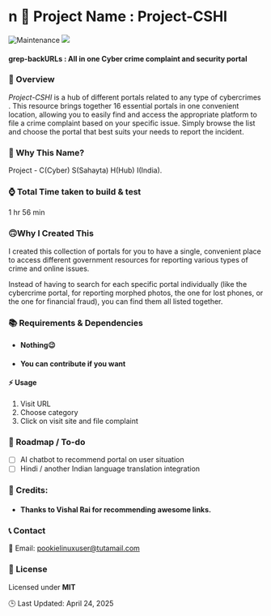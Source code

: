 n
🚀 Project Name : Project-CSHI
===============

![Maintenance](https://img.shields.io/badge/Maintained%3F-yes-purple.svg)
<a href="https://github.com/gigachad80/grep-backURLs/issues"><img src="https://img.shields.io/badge/contributions-welcome-brightgreen.svg?style=flat"></a>

#### grep-backURLs : All in one Cyber crime complaint and security portal

### 📌 Overview


 *_Project-CSHI_* is a hub of different portals related to any type of cybercrimes . This resource brings together 16 essential portals in one convenient location, allowing you to easily find and access the appropriate platform to file a crime complaint based on your specific issue. Simply browse the list and choose the portal that best suits your needs to report the incident.

### 🤔 Why This Name?

Project - C(Cyber) S(Sahayta) H(Hub) I(India).


### ⌚ Total Time taken to build & test

 1 hr 56 min

### 🙃Why I Created This

 I created this collection of portals for you to have a single, convenient place to access different government resources for reporting various types of crime and online issues.

Instead of having to search for each specific portal individually (like the cybercrime portal, for reporting morphed photos, the one for lost phones, or the one for financial fraud), you can find them all listed together.

### 📚  Requirements & Dependencies

* #### Nothing😉
* #### You can contribute if you want 

#### ⚡ Usage

 1. Visit URL
 2. Choose category
 3. Click on visit site and file complaint


### 📝 Roadmap / To-do 

- [ ] AI chatbot to recommend portal on user situation
- [ ] Hindi / another Indian language translation integration 

### 💓 Credits:


 * #### Thanks to Vishal Rai for recommending awesome links.

### 📞 Contact

 📧 Email: pookielinuxuser@tutamail.com


### 📄 License

Licensed under **MIT**

🕒 Last Updated: April 24, 2025 
